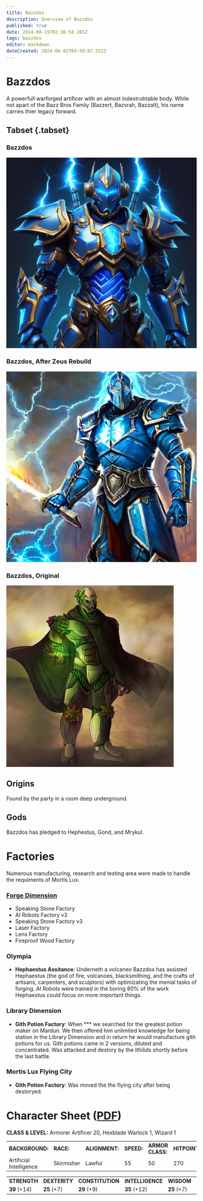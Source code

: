 ```yaml
---
title: Bazzdos
description: Overview of Bazzdos
published: true
date: 2024-08-15T02:36:54.201Z
tags: bazzdos
editor: markdown
dateCreated: 2024-06-02T04:58:07.552Z
---
```


# Bazzdos

 A powerfull warforged artificer with an almost indestrubtable body. While not apart of the Bazz Bros Family (Bazzert, Bazvrah, Bazzalt), his name carries thier legacy forward.
 
## Tabset {.tabset}
### Bazzdos
![spoops_icon.png](/characters/bazzert/img3.png)
### Bazzdos, After Zeus Rebuild
![Zeus Rebuilt Bazzdos](/characters/bazzert/img2.png)
### Bazzdos, Original
![Founder Bazzdos](/characters/bazzert/img1.png)

## Origins

Found by the party in a room deep underground.

## Gods
Bazzdos has pledged to Hephestus, Gond, and Mrykul. 



# Factories
Numerous manufacturing, research and testing area were made to handle the requiments of Mortis Lux.

### [Forge Dimension](/locations/Forge-Dimension)
- Speaking Stone Factory
- AI Robots Factory v3
- Speaking Stone Factory v3
- Laser Factory
- Lens Factory
- Fireproof Wood Factory

### Olympia 
- **Hephaestus Assitance**: Underneth a volcaneo Bazzdos has assisted Hephaestus (the god of fire, volcanoes, blacksmithing, and the crafts of artisans, carpenters, and sculptors) with optimizating the menial tasks of forging. AI Robots were trained in the boring 80% of the work Hephaestus could focus on more important things. 

### Library Dimension
 - **Gith Potion Factory**: When *** we searched for the greatest potion maker on Mardun. We then offered him unlimited knowledge for being station in the Library Dimension and in return he would manufacture gith potions for us. Gith potions came in 2 versions, diluted and concentrated. Was attacked and destory by the Ithilids shortly before the last battle.
 
### Mortis Lux Flying City
- **Gith Potion Factory**: Was moved the the flying city after being destoryed.

# Character Sheet ([PDF](/characters/bazzert/bazzdos___roll20_characters.pdf))

**CLASS & LEVEL:** Armorer Artificer 20, Hexblade Warlock 1, Wizard 1

|     |     |     |     |     |     |     |
| --- | --- | --- | --- | --- | --- | --- |
| **BACKGROUND:** | **RACE:** | **ALIGNMENT:** | **SPEED:** | **ARMOR CLASS:** | **HITPOINTS:** | **INITIATIVE:** |
| Artificial Intelligence | Skirmisher | Lawful | 55  | 50  | 270 | 7.25 |


|     |     |     |     |     |     |
| --- | --- | --- | --- | --- | --- |
| **STRENGTH** | **DEXTERITY** | **CONSTITUTION** | **INTELLIGENCE** | **WISDOM** | **CHARISMA** |
| **39** (+14) | **25** (+7) | **29** (+9) | **35** (+12) | **25** (+7) | **25** (+7) |